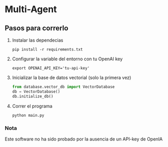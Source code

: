 # Multi-Agent

## Pasos para correrlo
1. Instalar las dependecias
   ```
   pip install -r requirements.txt
   ```
2. Configurar la variable del entorno con tu OpenAI key
   ```
   export OPENAI_API_KEY='tu-api-key'
   ```
3. Inicializar la base de datos vectorial (solo la primera vez)
   ```Python
   from database.vector_db import VectorDatabase
   db = VectorDatabase()
   db.initialize_db()
   ```
4. Correr el programa
   ```
   python main.py
   ```
### Nota
Este software no ha sido probado por la ausencia de un API-key de OpenIA
